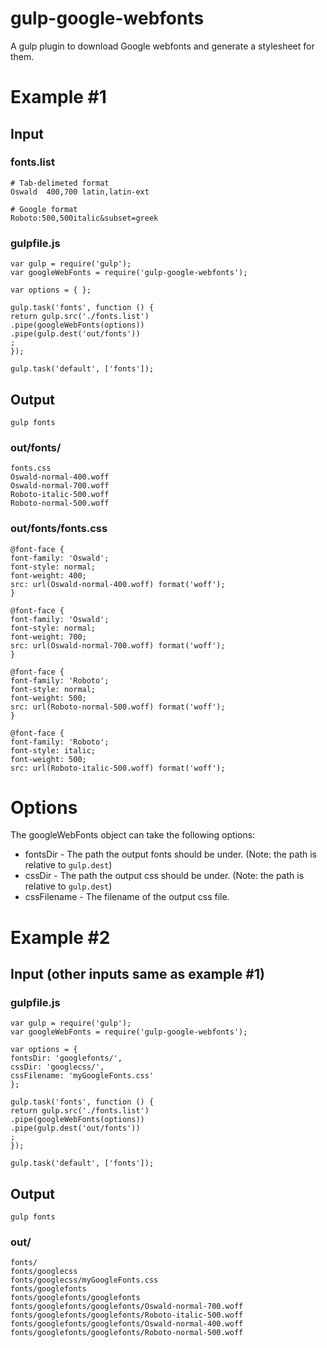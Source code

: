 # gulp-google-webfonts

A gulp plugin to download Google webfonts and generate a stylesheet for them.

# Example #1

## Input

### fonts.list

	# Tab-delimeted format
	Oswald	400,700	latin,latin-ext
	
	# Google format
	Roboto:500,500italic&subset=greek

### gulpfile.js

	var gulp = require('gulp');
	var googleWebFonts = require('gulp-google-webfonts');
	
	var options = { };
	
	gulp.task('fonts', function () {
	return gulp.src('./fonts.list')
	.pipe(googleWebFonts(options))
	.pipe(gulp.dest('out/fonts'))
	;
	});
	
	gulp.task('default', ['fonts']);

## Output

	gulp fonts

### out/fonts/

	fonts.css
	Oswald-normal-400.woff
	Oswald-normal-700.woff
	Roboto-italic-500.woff
	Roboto-normal-500.woff

### out/fonts/fonts.css

	@font-face {
	font-family: 'Oswald';
	font-style: normal;
	font-weight: 400;
	src: url(Oswald-normal-400.woff) format('woff');
	}
	
	@font-face {
	font-family: 'Oswald';
	font-style: normal;
	font-weight: 700;
	src: url(Oswald-normal-700.woff) format('woff');
	}
	
	@font-face {
	font-family: 'Roboto';
	font-style: normal;
	font-weight: 500;
	src: url(Roboto-normal-500.woff) format('woff');
	}
	
	@font-face {
	font-family: 'Roboto';
	font-style: italic;
	font-weight: 500;
	src: url(Roboto-italic-500.woff) format('woff');

# Options

The googleWebFonts object can take the following options:

 * fontsDir - The path the output fonts should be under. (Note: the path is relative to `gulp.dest`)
 * cssDir - The path the output css should be under. (Note: the path is relative to `gulp.dest`)
 * cssFilename - The filename of the output css file.

# Example #2

## Input (other inputs same as example #1)

### gulpfile.js

	var gulp = require('gulp');
	var googleWebFonts = require('gulp-google-webfonts');
	
	var options = {
	fontsDir: 'googlefonts/',
	cssDir: 'googlecss/',
	cssFilename: 'myGoogleFonts.css'
	};
	
	gulp.task('fonts', function () {
	return gulp.src('./fonts.list')
	.pipe(googleWebFonts(options))
	.pipe(gulp.dest('out/fonts'))
	;
	});
	
	gulp.task('default', ['fonts']);

## Output

	gulp fonts

### out/

	fonts/
	fonts/googlecss
	fonts/googlecss/myGoogleFonts.css
	fonts/googlefonts
	fonts/googlefonts/googlefonts
	fonts/googlefonts/googlefonts/Oswald-normal-700.woff
	fonts/googlefonts/googlefonts/Roboto-italic-500.woff
	fonts/googlefonts/googlefonts/Oswald-normal-400.woff
	fonts/googlefonts/googlefonts/Roboto-normal-500.woff

